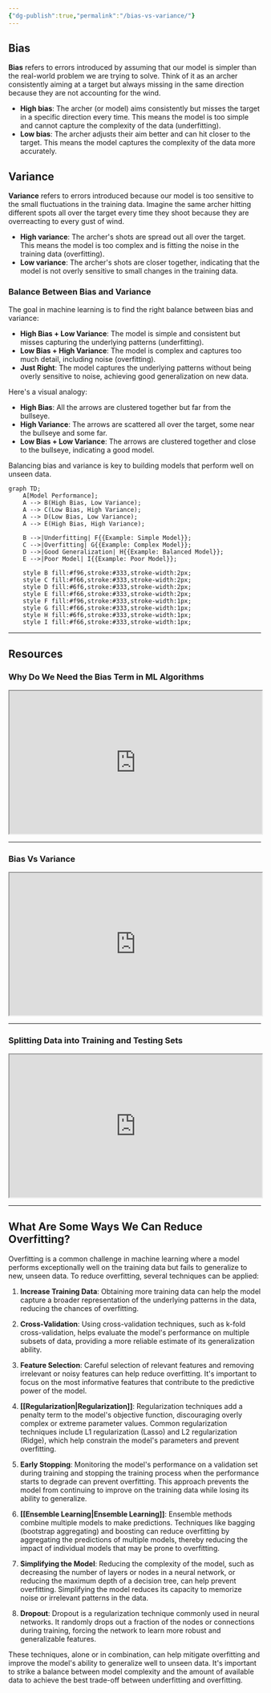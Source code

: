 ```yaml
---
{"dg-publish":true,"permalink":"/bias-vs-variance/"}
---
```



## Bias

**Bias** refers to errors introduced by assuming that our model is simpler than the real-world problem we are trying to solve. Think of it as an archer consistently aiming at a target but always missing in the same direction because they are not accounting for the wind.

- **High bias**: The archer (or model) aims consistently but misses the target in a specific direction every time. This means the model is too simple and cannot capture the complexity of the data (underfitting).
- **Low bias**: The archer adjusts their aim better and can hit closer to the target. This means the model captures the complexity of the data more accurately.

## Variance

**Variance** refers to errors introduced because our model is too sensitive to the small fluctuations in the training data. Imagine the same archer hitting different spots all over the target every time they shoot because they are overreacting to every gust of wind.

- **High variance**: The archer's shots are spread out all over the target. This means the model is too complex and is fitting the noise in the training data (overfitting).
- **Low variance**: The archer's shots are closer together, indicating that the model is not overly sensitive to small changes in the training data.

### Balance Between Bias and Variance

The goal in machine learning is to find the right balance between bias and variance:

- **High Bias + Low Variance**: The model is simple and consistent but misses capturing the underlying patterns (underfitting).
- **Low Bias + High Variance**: The model is complex and captures too much detail, including noise (overfitting).
- **Just Right**: The model captures the underlying patterns without being overly sensitive to noise, achieving good generalization on new data.

Here's a visual analogy:

- **High Bias**: All the arrows are clustered together but far from the bullseye.
- **High Variance**: The arrows are scattered all over the target, some near the bullseye and some far.
- **Low Bias + Low Variance**: The arrows are clustered together and close to the bullseye, indicating a good model.

Balancing bias and variance is key to building models that perform well on unseen data.

```mermaid
graph TD;
    A[Model Performance];
    A --> B(High Bias, Low Variance);
    A --> C(Low Bias, High Variance);
    A --> D(Low Bias, Low Variance);
    A --> E(High Bias, High Variance);

    B -->|Underfitting| F{{Example: Simple Model}};
    C -->|Overfitting| G{{Example: Complex Model}};
    D -->|Good Generalization| H{{Example: Balanced Model}};
    E -->|Poor Model| I{{Example: Poor Model}};

    style B fill:#f96,stroke:#333,stroke-width:2px;
    style C fill:#f66,stroke:#333,stroke-width:2px;
    style D fill:#6f6,stroke:#333,stroke-width:2px;
    style E fill:#f66,stroke:#333,stroke-width:2px;
    style F fill:#f96,stroke:#333,stroke-width:1px;
    style G fill:#f66,stroke:#333,stroke-width:1px;
    style H fill:#6f6,stroke:#333,stroke-width:1px;
    style I fill:#f66,stroke:#333,stroke-width:1px;
```

---

## Resources

### Why Do We Need the Bias Term in ML Algorithms

<iframe title="Why do we need the Bias Term in Machine Learning Algorithms and Neural Networks" src="https://www.youtube.com/embed/fMAElNVN4S0?feature=oembed" height="113" width="200" allowfullscreen="" allow="fullscreen" style="aspect-ratio: 1.76991 / 1; width: 100%; height: auto;"></iframe>

---

### Bias Vs Variance

<iframe title="Machine Learning Fundamentals: Bias and Variance" src="https://www.youtube.com/embed/EuBBz3bI-aA?feature=oembed" height="113" width="200" allowfullscreen="" allow="fullscreen" style="width: 100%; height: auto; aspect-ratio: 16 / 9;"></iframe>

---

### Splitting Data into Training and Testing Sets

<iframe src="https://www.youtube.com/embed/BAiMKBrFntc?list=PLZsOBAyNTZwaQB9nUTYUYNhz7b22bAJYY" height="113" width="200" allowfullscreen="" allow="fullscreen" style="aspect-ratio: 1.76991 / 1; width: 100%; height: auto;"></iframe>

---

## What Are Some Ways We Can Reduce Overfitting?

Overfitting is a common challenge in machine learning where a model performs exceptionally well on the training data but fails to generalize to new, unseen data. To reduce overfitting, several techniques can be applied:

1. **Increase Training Data**: Obtaining more training data can help the model capture a broader representation of the underlying patterns in the data, reducing the chances of overfitting.
    
2. **Cross-Validation**: Using cross-validation techniques, such as k-fold cross-validation, helps evaluate the model's performance on multiple subsets of data, providing a more reliable estimate of its generalization ability.
    
3. **Feature Selection**: Careful selection of relevant features and removing irrelevant or noisy features can help reduce overfitting. It's important to focus on the most informative features that contribute to the predictive power of the model.
    
4. **[[Regularization\|Regularization]]**: Regularization techniques add a penalty term to the model's objective function, discouraging overly complex or extreme parameter values. Common regularization techniques include L1 regularization (Lasso) and L2 regularization (Ridge), which help constrain the model's parameters and prevent overfitting.
    
5. **Early Stopping**: Monitoring the model's performance on a validation set during training and stopping the training process when the performance starts to degrade can prevent overfitting. This approach prevents the model from continuing to improve on the training data while losing its ability to generalize.
    
6. **[[Ensemble Learning\|Ensemble Learning]]**: Ensemble methods combine multiple models to make predictions. Techniques like bagging (bootstrap aggregating) and boosting can reduce overfitting by aggregating the predictions of multiple models, thereby reducing the impact of individual models that may be prone to overfitting.
    
7. **Simplifying the Model**: Reducing the complexity of the model, such as decreasing the number of layers or nodes in a neural network, or reducing the maximum depth of a decision tree, can help prevent overfitting. Simplifying the model reduces its capacity to memorize noise or irrelevant patterns in the data.
    
8. **Dropout**: Dropout is a regularization technique commonly used in neural networks. It randomly drops out a fraction of the nodes or connections during training, forcing the network to learn more robust and generalizable features.
    

These techniques, alone or in combination, can help mitigate overfitting and improve the model's ability to generalize well to unseen data. It's important to strike a balance between model complexity and the amount of available data to achieve the best trade-off between underfitting and overfitting.
